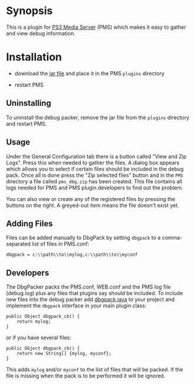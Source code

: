 # Synopsis <a name="Synopsis"></a>

This is a plugin for [PS3 Media Server](http://code.google.com/p/ps3mediaserver/) (PMS) which makes it easy to gather
and view debug information.

# Installation <a name="Install"></a>

* download the [jar file](https://github.com/downloads/SharkHunter/DbgPack/dbgpack_020.jar) and place it in the PMS `plugins` directory

* restart PMS

## Uninstalling <a name="Uninstall"></a>

To uninstall the debug packer, remove the jar file from the `plugins` directory and restart PMS.

## Usage ##
Under the General Configuration tab there is a button called "View and Zip Logs". Press this when needed to gather the files. A dialog box appears which allows you to select if certain files should be included in the debug pack. Once all is done press the "Zip selected files" button and in the `PMS` directory a file called `pms_dbg.zip` has been created. This file contains all logs needed for PMS and PMS plugin developers to find out the problem.

You can also view or create any of the registered files by pressing the buttons on the right. A greyed-out item means the file doesn't exist yet.

## Adding Files ##
Files can be added manually to DbgPack by setting `dbgpack` to a comma-separated list of files in PMS.conf:

	dbgpack = c:\\path\\to\\mylog,c:\\path\\to\\myconf

## Developers ##
The DbgPacker packs the PMS.conf, WEB.conf and the PMS log file (debug.log) plus any files that plugins say should be included. To include new files into the debug packer add [dbgpack.java](https://github.com/SharkHunter/DbgPack/blob/master/src/com/sharkhunter/dbgpack/dbgpack.java) to your project and implement the `dbgpack` interface in your main plugin class:

	public Object dbgpack_cb() {
		return mylog;
	}

or if you have several files:

	public Object dbgpack_cb() {
		return new String[] {mylog, myconf};
	}

This adds `mylog` and/or `myconf` to the list of files that will be packed. If the file is missing when the pack is to be performed it will be ignored.


